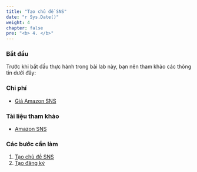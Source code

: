 ```yaml
---
title: "Tạo chủ đề SNS"
date: "r Sys.Date()"
weight: 4
chapter: false
pre: "<b> 4. </b>"
---
```


### Bắt đầu
Trước khi bắt đầu thực hành trong bài lab này, bạn nên tham khảo các thông tin dưới đây:
### Chi phí
- [Giá Amazon SNS](https://aws.amazon.com/sns/pricing/)

### Tài liệu tham khảo
- [Amazon SNS](https://docs.aws.amazon.com/sns/)

### Các bước cần làm
1. [Tạo chủ đề SNS](4.1-createtopic/)
2. [Tạo đăng ký](4.2-createsubscription/)